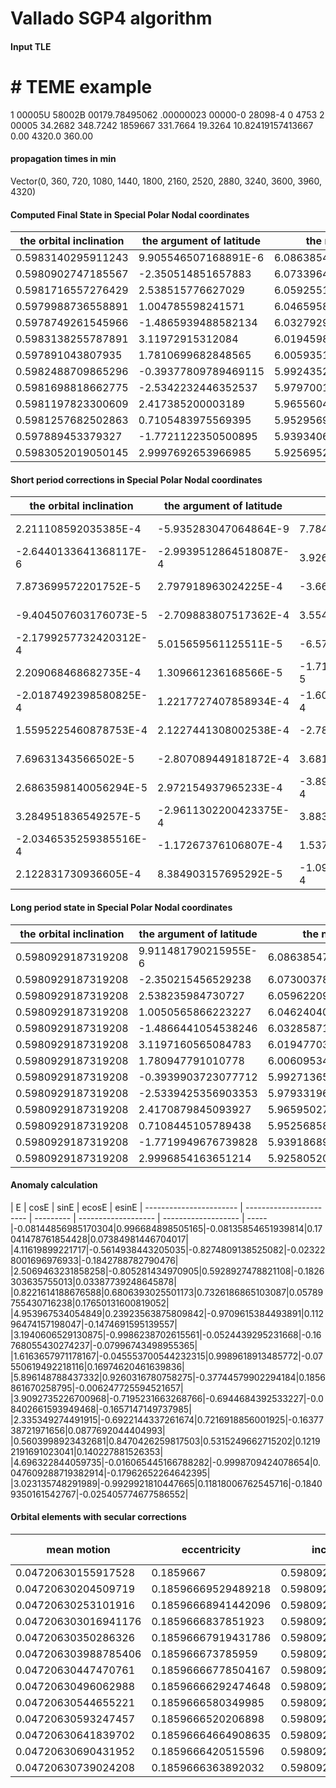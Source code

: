 # Vallado SGP4 algorithm



#### Input TLE

  #                       # TEME example
  1 00005U 58002B   00179.78495062  .00000023  00000-0  28098-4 0  4753
  2 00005  34.2682 348.7242 1859667 331.7664  19.3264 10.82419157413667     0.00      4320.0        360.00


#### propagation times in min 
Vector(0, 360, 720, 1080, 1440, 1800, 2160, 2520, 2880, 3240, 3600, 3960, 4320)



#### Computed Final State in Special Polar Nodal coordinates

| the orbital inclination | the argument of latitude | the node  | the radial distance | the radial velocity | `Θ/r` 
| ----------------------- | -----------------------  | --------- | ------------------- | ------------------- | ----- 
|0.5983140295911243|9.905546507168891E-6|6.086385479167486|1.1226908693655633|0.07650593582475798|1.0184388094755312|
|0.5980902747185567|-2.350514851657883|6.073396448232713|1.3846689731925605|-0.1548615639108752|0.8257106763368504|
|0.5981716557276429|2.538515776627029|6.059255141748749|1.600402256269476|0.024696721830935284|0.7145012662841891|
|0.5979988736558891|1.004785598241571|6.046595816047577|1.2748597286660646|0.16093594843885936|0.8967405709326176|
|0.5978749261545966|-1.4865939488582134|6.032792937708222|1.200303978810561|-0.14286459918507968|0.9523384309285864|
|0.5983138255787891|3.11972915312084|6.019459854049309|1.580213786917796|-0.05885304827291693|0.7236931866170053|
|0.597891043807935|1.7810699682848565|6.005935102877494|1.4553545312640352|0.13567591686396913|0.7855127289332979|
|0.5982488709865296|-0.39377809789469115|5.992435248772973|1.1020056588342924|-0.006534734358007568|1.037491876755311|
|0.5981698818662775|-2.5342232446352537|5.979700119382661|1.4669674301031184|-0.13145771148099195|0.7794435984943899|
|0.5981197823300609|2.417385200003189|5.965560466646124|1.5748694543582356|0.064898437261252|0.7260426020745984|
|0.5981257682502863|0.7105483975569395|5.952956941884339|1.1882572018083704|0.1371662032041262|0.9621340453027497|
|0.597889453379327|-1.7721122350500895|5.939340690599077|1.288749607045187|-0.1621248184004899|0.8870037285180219|
|0.5983052019050145|2.9997692653966985|5.925695230329101|1.602421721460039|-0.018416334884942893|0.7136566191395193|


#### Short period corrections in Special Polar Nodal coordinates

| the orbital inclination | the argument of latitude | the node | the radial distance | the radial velocity | `Θ/r` 
| ----------------------- | -----------------------  | --------- | ------------------- | ------------------- | ----- 
|2.211108592035385E-4|-5.935283047064864E-9|7.784275914723447E-9|-4.844008523767079E-4|-1.6520114030877416E-9|4.968944105832165E-4|
|-2.6440133641368117E-6|-2.9939512864518087E-4|3.926643886091891E-4|-6.7922523388197E-4|-8.333258909087778E-5|4.125610000432164E-4|
|7.873699572201752E-5|2.797918963024225E-4|-3.669542467058598E-4|-7.607588391462076E-4|7.787602973125985E-5|4.432352940151237E-4|
|-9.404507603176073E-5|-2.709883807517362E-4|3.554082103125341E-4|-6.525772876898114E-4|-7.542543981084981E-5|3.781144826777791E-4|
|-2.1799257732420312E-4|5.015659561125511E-5|-6.57816613100356E-5|-6.528654777098365E-4|1.3960267156794723E-5|3.3139998217962194E-4|
|2.209068468682735E-4|1.309661236168566E-5|-1.7176542948858107E-5|-7.086518294711612E-4|3.645214892737477E-6|4.968232203714979E-4|
|-2.0187492398580825E-4|1.2217727407858934E-4|-1.6023862794662343E-4|-7.73053143153746E-4|3.4005805445194275E-5|3.3747820710223293E-4|
|1.5595225460878753E-4|2.1227441308002538E-4|-2.78403336108469E-4|-4.936405832388443E-4|5.908248360579145E-5|4.723443127724775E-4|
|7.69631343566502E-5|-2.807089449181872E-4|3.681569794813183E-4|-6.95930172528159E-4|-7.812963489072562E-5|4.4257485077517014E-4|
|2.6863598140056294E-5|2.972154937965233E-4|-3.8980574161278546E-4|-7.636851181709929E-4|8.272360009304612E-5|4.236939608895884E-4|
|3.284951836549257E-5|-2.9611302200423375E-4|3.883598215865072E-4|-5.72475779924048E-4|-8.241645222898002E-5|4.2595148702363566E-4|
|-2.0346535259385516E-4|-1.17267376106807E-4|1.537991708520885E-4|-6.919087661783868E-4|-3.2638638577048765E-5|3.3688763123069886E-4|
|2.122831730936605E-4|8.384903157695292E-5|-1.0997015505438072E-4|-7.221259371412235E-4|2.3337336487538035E-5|4.935814027016423E-4|


#### Long period state in Special Polar Nodal coordinates

| the orbital inclination | the argument of latitude | the node | the radial distance | the radial velocity | `Θ/r` 
| ----------------------- | -----------------------  | --------- | ------------------- | ------------------- | ----- 
|0.5980929187319208|9.911481790215955E-6|6.08638547138321|1.12317527021794|0.07650593747676938|1.017941915064948|
|0.5980929187319208|-2.350215456529238|6.073003783844103|1.3853481984264424|-0.1547782313217843|0.8252981153368072|
|0.5980929187319208|2.538235984730727|6.059622095995455|1.6011630151086222|0.024618845801204024|0.714058030990174|
|0.5980929187319208|1.0050565866223227|6.0462404078372645|1.2755123059537543|0.1610113738786702|0.8963624564499398|
|0.5980929187319208|-1.4866441054538246|6.032858719369532|1.2009568442882708|-0.1428785594522365|0.9520070309464068|
|0.5980929187319208|3.1197160565084783|6.019477030592258|1.5809224387472671|-0.05885669348780967|0.7231963633966338|
|0.5980929187319208|1.780947791010778|6.006095341505441|1.456127584407189|0.13564191105852394|0.7851752507261957|
|0.5980929187319208|-0.3939903723077712|5.992713652109082|1.102499299417531|-0.0065938168416133595|1.0370195324425384|
|0.5980929187319208|-2.5339425356903353|5.97933196240318|1.4676633602756466|-0.1313795818461012|0.7790010236436148|
|0.5980929187319208|2.4170879845093927|5.965950272387738|1.5756331394764065|0.06481571366115894|0.7256189081137088|
|0.5980929187319208|0.7108445105789438|5.952568582062752|1.1888296775882945|0.13724861965635518|0.9617080938157261|
|0.5980929187319208|-1.7719949676739828|5.939186891428225|1.2894415158113652|-0.16209217976191284|0.8866668408867912|
|0.5980929187319208|2.9996854163651214|5.925805200484155|1.6031438473971802|-0.01843967222143043|0.7131630377368177|


#### Anomaly calculation 

| E | cosE | sinE | ecosE | esinE
| ----------------------- | -----------------------  | --------- | ------------------- | ------------------- | ----- 
|-0.08144856985170304|0.996684898505165|-0.08135854651939814|0.17041478761854428|0.07384981446704017|
|4.11619899221717|-0.5614938443205035|-0.8274809138525082|-0.023228001696976933|-0.1842788782790476|
|2.5069463231858258|-0.805281434970905|0.5928927478821108|-0.1826303635755013|0.03387739248645878|
|0.8221614188676588|0.6806393025501173|0.7326186865103087|0.05789755430716238|0.17650131600819052|
|4.953967534054849|0.23923563875809842|-0.9709615384493891|0.11296474157198047|-0.1474691595139557|
|3.1940606529130875|-0.9986238702615561|-0.0524439295231668|-0.16768055430274237|-0.07996743498955365|
|1.6163657971178167|-0.045553700544232315|0.9989618913485772|-0.07550619492218116|0.16974620461639836|
|5.896148788437332|0.9260316780758275|-0.37744579902294184|0.1856861670258795|-0.006247725594521657|
|3.9092735226700968|-0.7195231663268766|-0.6944684392533227|-0.08402661593949468|-0.1657147149737985|
|2.335349274491915|-0.6922144337261674|0.7216918856001925|-0.1637738721971656|0.0877692044404993|
|0.5603998923432681|0.8470426259817503|0.5315249662715202|0.12192191691023041|0.140227881526353|
|4.696322844059735|-0.016065445166788282|-0.9998709424078654|0.047609288719382914|-0.17962652264642395|
|3.023135748291989|-0.9929921810447665|0.11818006762545716|-0.18409350161542767|-0.025405774677586552|


#### Orbital elements with secular corrections 

| mean motion | eccentricity | inclination | argument Of perigee | ascending node | mean anomaly | semimajor axis | atmospheric Drag | epoch time in days from jan 0 1950. 0 hr
| ----------- | -----------  | --------- | ------------------- | ------------------- | --------- | ---------      | ---------        | --------------   
|0.04720630155917528|0.1859667|0.5980929187319208|5.790416027488515|6.08638547138321|-5.945875994622154|1.3538998206027413|2.8098E-5|18441.78495062003|
|0.04720630204509719|0.18596669529489218|0.5980929187319208|5.809961526337521|6.073003783844103|-1.509646903487698|1.353899811311756|2.8098E-5|18441.78495062003|
|0.04720630253101916|0.18596668941442096|0.5980929187319208|5.829507025235796|6.059622095995455|-3.3566029446502004|1.3538998020207698|2.8098E-5|18441.78495062003|
|0.047206303016941176|0.1859666837851923|0.5980929187319208|5.849052524200916|6.0462404078372645|-5.203558810947641|1.3538997927297827|2.8098E-5|18441.78495062003|
|0.04720630350286326|0.18596667919431786|0.5980929187319208|5.86859802314175|6.032858719369532|-0.7673291951092729|1.3538997834387945|2.8098E-5|18441.78495062003|
|0.047206303988785406|0.185966673785959|0.5980929187319208|5.888143521994438|6.019477030592258|-2.614284711430347|1.3538997741478054|2.8098E-5|18441.78495062003|
|0.04720630447470761|0.18596666778504167|0.5980929187319208|5.9076890209232|6.006095341505441|-4.461240052895537|1.3538997648568152|2.8098E-5|18441.78495062003|
|0.04720630496062988|0.18596666292474648|0.5980929187319208|5.927234519931089|5.992713652109082|-0.025009912328256334|1.353899755565824|2.8098E-5|18441.78495062003|
|0.04720630544655221|0.1859666580349985|0.5980929187319208|5.946780018760687|5.97933196240318|-1.871964903830257|1.353899746274832|2.8098E-5|18441.78495062003|
|0.04720630593247457|0.1859666520206898|0.5980929187319208|5.966325517672129|5.965950272387738|-3.718919720482088|1.3538997369838393|2.8098E-5|18441.78495062003|
|0.04720630641839702|0.18596664664908635|0.5980929187319208|5.985871016661413|5.952568582062752|-5.5658743622796365|1.353899727692845|2.8098E-5|18441.78495062003|
|0.04720630690431952|0.1859666420515596|0.5980929187319208|6.005416515552692|5.939186891428225|-1.129643521867493|1.35389971840185|2.8098E-5|18441.78495062003|
|0.04720630739024208|0.1859666363892032|0.5980929187319208|6.024962014429612|5.925805200484155|-2.976597813688535|1.353899709110854|2.8098E-5|18441.78495062003|

